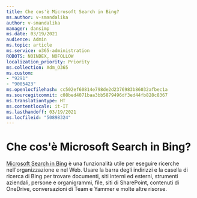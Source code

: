 ```yaml
---
title: Che cos'è Microsoft Search in Bing?
ms.author: v-smandalika
author: v-smandalika
manager: dansimp
ms.date: 03/19/2021
audience: Admin
ms.topic: article
ms.service: o365-administration
ROBOTS: NOINDEX, NOFOLLOW
localization_priority: Priority
ms.collection: Adm_O365
ms.custom:
- "9291"
- "9005423"
ms.openlocfilehash: cc502ef60814e798de2d2376983b86032afbec1a
ms.sourcegitcommit: c08bed4071baa3bb5879496df3ed44fb828c8367
ms.translationtype: HT
ms.contentlocale: it-IT
ms.lasthandoff: 03/19/2021
ms.locfileid: "50898324"
---
```

# <a name="what-is-microsoft-search-in-bing"></a>Che cos'è Microsoft Search in Bing?

[Microsoft Search in Bing](https://docs.microsoft.com/deployoffice/microsoft-search-bing#what-is-microsoft-search-in-bing) è una funzionalità utile per eseguire ricerche nell'organizzazione e nel Web. Usare la barra degli indirizzi e la casella di ricerca di Bing per trovare documenti, siti interni ed esterni, strumenti aziendali, persone e organigrammi, file, siti di SharePoint, contenuti di OneDrive, conversazioni di Team e Yammer e molte altre risorse.